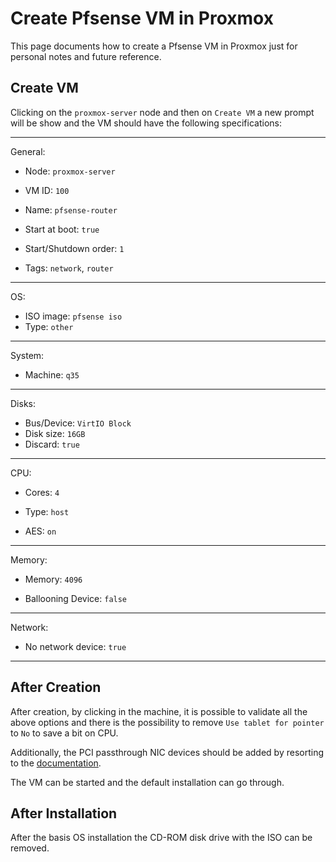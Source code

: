 # Create Pfsense VM in Proxmox

This page documents how to create a Pfsense VM in Proxmox just for personal notes and future reference.

## Create VM

Clicking on the `proxmox-server` node and then on `Create VM` a new prompt will be show and the VM should have the following specifications:

---

General:

- Node: `proxmox-server`
- VM ID: `100`
- Name: `pfsense-router`

- Start at boot: `true`
- Start/Shutdown order: `1`
- Tags: `network`, `router`

---

OS:

- ISO image: `pfsense iso`
- Type: `other`

---

System:

- Machine: `q35`

---

Disks:

- Bus/Device: `VirtIO Block`
- Disk size: `16GB`
- Discard: `true`

---

CPU:

- Cores: `4`
- Type: `host`

- AES: `on`

---

Memory:

- Memory: `4096`

- Ballooning Device: `false`

---

Network:

- No network device: `true`

---

## After Creation

After creation, by clicking in the machine, it is possible to validate all the above options and there is the possibility to remove `Use tablet for pointer` to `No` to save a bit on CPU.

Additionally, the PCI passthrough NIC devices should be added by resorting to the [documentation](../enable_iommu_and_passthrough.md#finalizing-configuration).

The VM can be started and the default installation can go through.

## After Installation

After the basis OS installation the CD-ROM disk drive with the ISO can be removed.



